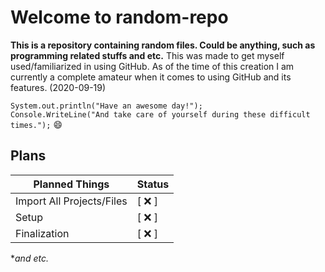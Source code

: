 # Welcome to random-repo

**This is a repository containing random files. Could be anything, such as programming related stuffs and etc.**
This was made to get myself used/familiarized in using GitHub. As of the time of this creation I am currently a complete amateur when it comes to using GitHub and its features. (2020-09-19)

`System.out.println("Have an awesome day!");`\
`Console.WriteLine("And take care of yourself during these difficult times.");`
:smile:

## Plans

Planned Things               | Status
---------------------------- | -----------
 Import All Projects/Files | [ :x: ]
 Setup                     | [ :x: ]
 Finalization              | [ :x: ]

**and etc.*
